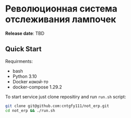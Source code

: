 # Революционная система отслеживания лампочек

**Release date**: TBD

## Quick Start

Requirments:
- bash
- Python 3.10
- Docker *какой-то*
- docker-compose 1.29.2

To start service just clone repositiry and run `run.sh` script:
```bash 
git clone git@github.com:cntgfy111/not_erp.git
cd not_erp && ./run.sh
```

